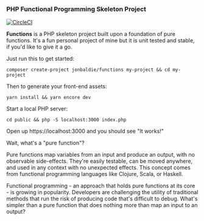 ### PHP Functional Programming Skeleton Project

[![CircleCI](https://circleci.com/gh/jonbaldie/functions/tree/master.svg?style=svg)](https://circleci.com/gh/jonbaldie/functions/tree/master)

**Functions** is a PHP skeleton project built upon a foundation of pure functions. It's a fun personal project of mine but it is unit tested and stable, if you'd like to give it a go.

Just run this to get started:

```
composer create-project jonbaldie/functions my-project && cd my-project
```

Then to generate your front-end assets:

```
yarn install && yarn encore dev
```

Start a local PHP server:

```
cd public && php -S localhost:3000 index.php
```

Open up https://localhost:3000 and you should see "It works!"

Wait, what's a "pure function"?

Pure functions map variables from an input and produce an output, with no observable side-effects. They're easily testable, can be moved anywhere, and used in any context with no unexpected effects. This concept comes from functional programming languages like Clojure, Scala, or Haskell.

Functional programming - an approach that holds pure functions at its core - is growing in popularity. Developers are challenging the utility of traditional methods that run the risk of producing code that's difficult to debug. What's simpler than a pure function that does nothing more than map an input to an output?
